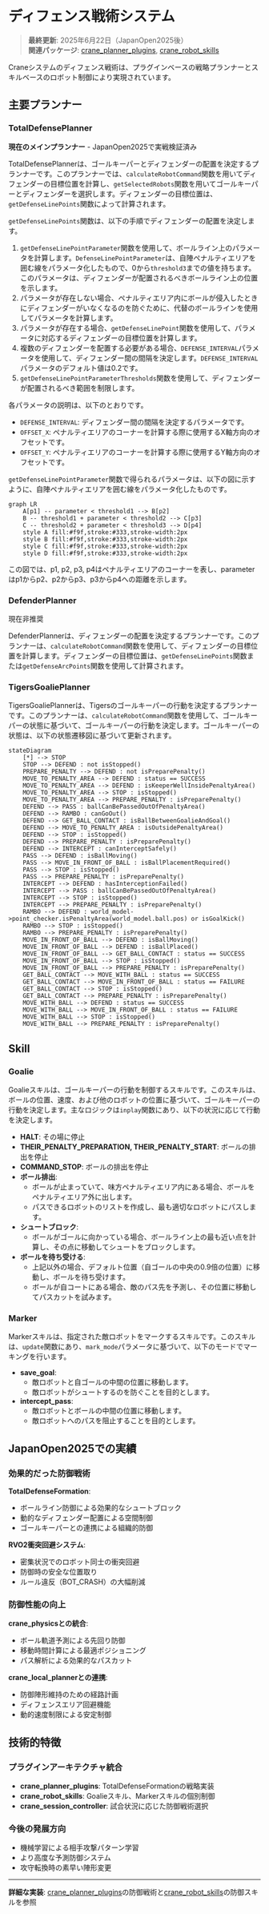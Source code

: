 # ディフェンス戦術システム

> **最終更新**: 2025年6月22日（JapanOpen2025後）  
> **関連パッケージ**: [crane_planner_plugins](./packages/crane_planner_plugins.md), [crane_robot_skills](./packages/crane_robot_skills.md)

Craneシステムのディフェンス戦術は、プラグインベースの戦略プランナーとスキルベースのロボット制御により実現されています。

## 主要プランナー

### TotalDefensePlanner

**現在のメインプランナー** - JapanOpen2025で実戦検証済み

TotalDefensePlannerは、ゴールキーパーとディフェンダーの配置を決定するプランナーです。このプランナーでは、`calculateRobotCommand`関数を用いてディフェンダーの目標位置を計算し、`getSelectedRobots`関数を用いてゴールキーパーとディフェンダーを選択します。ディフェンダーの目標位置は、`getDefenseLinePoints`関数によって計算されます。

`getDefenseLinePoints`関数は、以下の手順でディフェンダーの配置を決定します。

1. `getDefenseLinePointParameter`関数を使用して、ボールライン上のパラメータを計算します。`DefenseLinePointParameter`は、自陣ペナルティエリアを囲む線をパラメータ化したもので、0から`threshold3`までの値を持ちます。このパラメータは、ディフェンダーが配置されるべきボールライン上の位置を示します。
2. パラメータが存在しない場合、ペナルティエリア内にボールが侵入したときにディフェンダーがいなくなるのを防ぐために、代替のボールラインを使用してパラメータを計算します。
3. パラメータが存在する場合、`getDefenseLinePoint`関数を使用して、パラメータに対応するディフェンダーの目標位置を計算します。
4. 複数のディフェンダーを配置する必要がある場合、`DEFENSE_INTERVAL`パラメータを使用して、ディフェンダー間の間隔を決定します。`DEFENSE_INTERVAL`パラメータのデフォルト値は0.2です。
5. `getDefenseLinePointParameterThresholds`関数を使用して、ディフェンダーが配置されるべき範囲を制限します。

各パラメータの説明は、以下のとおりです。

* `DEFENSE_INTERVAL`: ディフェンダー間の間隔を決定するパラメータです。
* `OFFSET_X`: ペナルティエリアのコーナーを計算する際に使用するX軸方向のオフセットです。
* `OFFSET_Y`: ペナルティエリアのコーナーを計算する際に使用するY軸方向のオフセットです。

`getDefenseLinePointParameter`関数で得られるパラメータは、以下の図に示すように、自陣ペナルティエリアを囲む線をパラメータ化したものです。

```mermaid
graph LR
    A[p1] -- parameter < threshold1 --> B[p2]
    B -- threshold1 + parameter < threshold2 --> C[p3]
    C -- threshold2 + parameter < threshold3 --> D[p4]
    style A fill:#f9f,stroke:#333,stroke-width:2px
    style B fill:#f9f,stroke:#333,stroke-width:2px
    style C fill:#f9f,stroke:#333,stroke-width:2px
    style D fill:#f9f,stroke:#333,stroke-width:2px
```

この図では、p1, p2, p3, p4はペナルティエリアのコーナーを表し、parameterはp1からp2、p2からp3、p3からp4への距離を示します。

### DefenderPlanner

現在非推奨

DefenderPlannerは、ディフェンダーの配置を決定するプランナーです。このプランナーは、`calculateRobotCommand`関数を使用して、ディフェンダーの目標位置を計算します。ディフェンダーの目標位置は、`getDefenseLinePoints`関数または`getDefenseArcPoints`関数を使用して計算されます。

### TigersGoaliePlanner

TigersGoaliePlannerは、Tigersのゴールキーパーの行動を決定するプランナーです。このプランナーは、`calculateRobotCommand`関数を使用して、ゴールキーパーの状態に基づいて、ゴールキーパーの行動を決定します。ゴールキーパーの状態は、以下の状態遷移図に基づいて更新されます。

```mermaid
stateDiagram
    [*] --> STOP
    STOP --> DEFEND : not isStopped()
    PREPARE_PENALTY --> DEFEND : not isPreparePenalty()
    MOVE_TO_PENALTY_AREA --> DEFEND : status == SUCCESS
    MOVE_TO_PENALTY_AREA --> DEFEND : isKeeperWellInsidePenaltyArea()
    MOVE_TO_PENALTY_AREA --> STOP : isStopped()
    MOVE_TO_PENALTY_AREA --> PREPARE_PENALTY : isPreparePenalty()
    DEFEND --> PASS : ballCanBePassedOutOfPenaltyArea()
    DEFEND --> RAMBO : canGoOut()
    DEFEND --> GET_BALL_CONTACT : isBallBetweenGoalieAndGoal()
    DEFEND --> MOVE_TO_PENALTY_AREA : isOutsidePenaltyArea()
    DEFEND --> STOP : isStopped()
    DEFEND --> PREPARE_PENALTY : isPreparePenalty()
    DEFEND --> INTERCEPT : canInterceptSafely()
    PASS --> DEFEND : isBallMoving()
    PASS --> MOVE_IN_FRONT_OF_BALL : isBallPlacementRequired()
    PASS --> STOP : isStopped()
    PASS --> PREPARE_PENALTY : isPreparePenalty()
    INTERCEPT --> DEFEND : hasInterceptionFailed()
    INTERCEPT --> PASS : ballCanBePassedOutOfPenaltyArea()
    INTERCEPT --> STOP : isStopped()
    INTERCEPT --> PREPARE_PENALTY : isPreparePenalty()
    RAMBO --> DEFEND : world_model->point_checker.isPenaltyArea(world_model.ball.pos) or isGoalKick()
    RAMBO --> STOP : isStopped()
    RAMBO --> PREPARE_PENALTY : isPreparePenalty()
    MOVE_IN_FRONT_OF_BALL --> DEFEND : isBallMoving()
    MOVE_IN_FRONT_OF_BALL --> DEFEND : isBallPlaced()
    MOVE_IN_FRONT_OF_BALL --> GET_BALL_CONTACT : status == SUCCESS
    MOVE_IN_FRONT_OF_BALL --> STOP : isStopped()
    MOVE_IN_FRONT_OF_BALL --> PREPARE_PENALTY : isPreparePenalty()
    GET_BALL_CONTACT --> MOVE_WITH_BALL : status == SUCCESS
    GET_BALL_CONTACT --> MOVE_IN_FRONT_OF_BALL : status == FAILURE
    GET_BALL_CONTACT --> STOP : isStopped()
    GET_BALL_CONTACT --> PREPARE_PENALTY : isPreparePenalty()
    MOVE_WITH_BALL --> DEFEND : status == SUCCESS
    MOVE_WITH_BALL --> MOVE_IN_FRONT_OF_BALL : status == FAILURE
    MOVE_WITH_BALL --> STOP : isStopped()
    MOVE_WITH_BALL --> PREPARE_PENALTY : isPreparePenalty()
```

## Skill

### Goalie

Goalieスキルは、ゴールキーパーの行動を制御するスキルです。このスキルは、ボールの位置、速度、および他のロボットの位置に基づいて、ゴールキーパーの行動を決定します。主なロジックは`inplay`関数にあり、以下の状況に応じて行動を決定します。

* **HALT**: その場に停止
* **THEIR_PENALTY_PREPARATION, THEIR_PENALTY_START**: ボールの排出を停止
* **COMMAND_STOP**: ボールの排出を停止
* **ボール排出**:
  * ボールが止まっていて、味方ペナルティエリア内にある場合、ボールをペナルティエリア外に出します。
  * パスできるロボットのリストを作成し、最も適切なロボットにパスします。
* **シュートブロック**:
  * ボールがゴールに向かっている場合、ボールライン上の最も近い点を計算し、その点に移動してシュートをブロックします。
* **ボールを待ち受ける**:
  * 上記以外の場合、デフォルト位置（自ゴールの中央の0.9倍の位置）に移動し、ボールを待ち受けます。
  * ボールが自コートにある場合、敵のパス先を予測し、その位置に移動してパスカットを試みます。

### Marker

Markerスキルは、指定された敵ロボットをマークするスキルです。このスキルは、`update`関数にあり、`mark_mode`パラメータに基づいて、以下のモードでマーキングを行います。

* **save_goal**:
  * 敵ロボットと自ゴールの中間の位置に移動します。
  * 敵ロボットがシュートするのを防ぐことを目的とします。
* **intercept_pass**:
  * 敵ロボットとボールの中間の位置に移動します。
  * 敵ロボットへのパスを阻止することを目的とします。

## JapanOpen2025での実績

### 効果的だった防御戦術

**TotalDefenseFormation**:

* ボールライン防御による効果的なシュートブロック
* 動的なディフェンダー配置による空間制御
* ゴールキーパーとの連携による組織的防御

**RVO2衝突回避システム**:

* 密集状況でのロボット同士の衝突回避
* 防御時の安全な位置取り
* ルール違反（BOT_CRASH）の大幅削減

### 防御性能の向上

**crane_physicsとの統合**:

* ボール軌道予測による先回り防御
* 移動時間計算による最適ポジショニング
* パス解析による効果的なパスカット

**crane_local_plannerとの連携**:

* 防御陣形維持のための経路計画
* ディフェンスエリア回避機能
* 動的速度制限による安定制御

## 技術的特徴

### プラグインアーキテクチャ統合

* **crane_planner_plugins**: TotalDefenseFormationの戦略実装
* **crane_robot_skills**: Goalieスキル、Markerスキルの個別制御
* **crane_session_controller**: 試合状況に応じた防御戦術選択

### 今後の発展方向

* 機械学習による相手攻撃パターン学習
* より高度な予測防御システム
* 攻守転換時の素早い陣形変更

---

**詳細な実装**: [crane_planner_plugins](./packages/crane_planner_plugins.md)の防御戦術と[crane_robot_skills](./packages/crane_robot_skills.md)の防御スキルを参照
